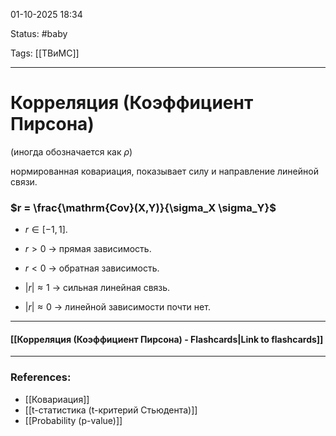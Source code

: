 
01-10-2025 18:34

Status: #baby 

Tags: [[ТВиМС]]

---
# Корреляция (Коэффициент Пирсона)

(иногда обозначается как $\rho$)

нормированная ковариация, показывает силу и направление линейной связи.

### $r = \frac{\mathrm{Cov}(X,Y)}{\sigma_X \sigma_Y}$​

- $r \in [-1, 1]$.
    
- $r > 0$ → прямая зависимость.
    
- $r < 0$ → обратная зависимость.
    
- $|r| \approx 1$ → сильная линейная связь.
    
- $|r| \approx 0$ → линейной зависимости почти нет.

----
#### [[Корреляция (Коэффициент Пирсона) - Flashcards|Link to flashcards]]



---
### References:

- [[Ковариация]]
- [[t-статистика (t-критерий Стьюдента)]]
- [[Probability (p-value)]]
